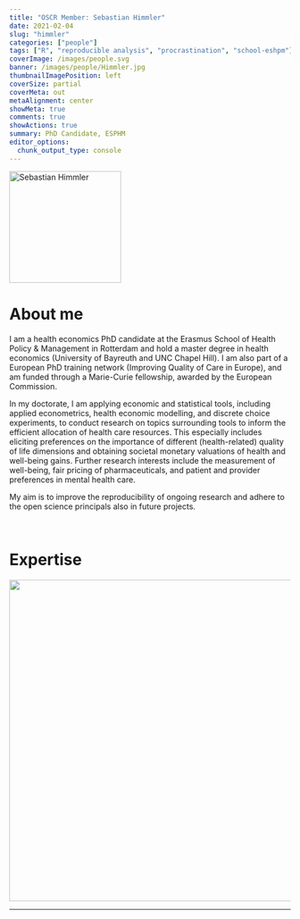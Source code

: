```yaml
---
title: "OSCR Member: Sebastian Himmler"
date: 2021-02-04
slug: "himmler"
categories: ["people"]
tags: ["R", "reproducible analysis", "procrastination", "school-eshpm"] # top 3 categories + unique + school
coverImage: /images/people.svg
banner: /images/people/Himmler.jpg
thumbnailImagePosition: left
coverSize: partial
coverMeta: out
metaAlignment: center
showMeta: true
comments: true
showActions: true
summary: PhD Candidate, ESPHM
editor_options: 
  chunk_output_type: console
---
```


<!-- EMAIL -->
<p>
  <a href="mailto:himmler@eshpm.eur.nl">
  <img border="0" alt="Sebastian Himmler" src="/images/people/Himmler.jpg" width="200" height="200" align="center">
  </a>
</p>


<p align="center">
<!--  CV -->
  <a href="https://www.sebastianhimmler.com/media/resume.pdf" class="fa-solid fa-file" style="color:#000000;">
  </a> 

<!-- TWITTER    -->
  <a href="https://twitter.com/Sebastian_Him" class="fa-brands fa-x-twitter" style="color:#000000;">
  </a>   


<!-- GOOGLE SCHOLAR
  <a href="" class="fa-brands fa-google-scholar" style="color:#000000;">
  </a>
  -->
  
<!-- RESEARCHGATE 
  <a href="" class="fa-brands fa-researchgate" style="color:#000000;">
  </a>
   --> 
  
<!-- LINKEDIN 
  <a href="" class="fa-brands fa-linkedin" style="color:#000000;">
  </a> -->  
  
  <!-- ORCID   
  <a href="" class="fa-brands fa-orcid" style="color:#000000;">
  </a>  -->

<!-- PERSONAL WEBSITE  -->
  <a href="https://www.sebastianhimmler.com/" class="fa-solid fa-link" style="color:#000000;">
  </a>

<!-- GITHUB 
  <a href="" class="fa-brands fa-github" style="color:#000000;"> 
  </a> -->
</p>






# About me

I am a health economics PhD candidate at the Erasmus School of Health Policy & Management in Rotterdam and hold a master degree in health economics (University of Bayreuth and UNC Chapel Hill). I am also part of a European PhD training network (Improving Quality of Care in Europe), and am funded through a Marie-Curie fellowship, awarded by the European Commission.

In my doctorate, I am applying economic and statistical tools, including applied econometrics, health economic modelling, and discrete choice experiments, to conduct research on topics surrounding tools to inform the efficient allocation of health care resources. This especially includes eliciting preferences on the importance of different (health-related) quality of life dimensions and obtaining societal monetary valuations of health and well-being gains. Further research interests include the measurement of well-being, fair pricing of pharmaceuticals, and patient and provider preferences in mental health care.

My aim is to improve the reproducibility of ongoing research and adhere to the open science principals also in future projects.



<BR>

# Expertise

<img src="{{< blogdown/postref >}}index_files/figure-html/radarPlot-1.png" width="576" />

***


